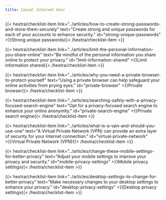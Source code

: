 ```yaml
---
title: Casual Internet User
---
```

{{< hextra/checklist-item link="../articles/how-to-create-strong-passwords-and-store-them-securely" text="Create strong and unique passwords for each of your accounts to enhance security." id="strong-unique-passwords" >}}Strong unique passwords{{< /hextra/checklist-item >}}

{{< hextra/checklist-item link="../articles/limit-the-personal-information-you-share-online" text="Be mindful of the personal information you share online to protect your privacy." id="limit-information-shared" >}}Limit information shared{{< /hextra/checklist-item >}}

{{< hextra/checklist-item link="../articles/why-you-need-a-private-browser-to-protect-yourself" text="Using a private browser can help safeguard your online activities from prying eyes." id="private-browser" >}}Private browser{{< /hextra/checklist-item >}}

{{< hextra/checklist-item link="../articles/searching-safely-with-a-privacy-focused-search-engine" text="Opt for a privacy-focused search engine to enhance your online anonymity." id="private-search-engine" >}}Private search engine{{< /hextra/checklist-item >}}

{{< hextra/checklist-item link="../articles/what-is-a-vpn-and-should-you-use-one" text="A Virtual Private Network (VPN) can provide an extra layer of security for your internet connection." id="virtual-private-network" >}}Virtual Private Network (VPN){{< /hextra/checklist-item >}}

{{< hextra/checklist-item link="../articles/change-these-mobile-settings-for-better-privacy" text="Adjust your mobile settings to improve your privacy and security." id="mobile-privacy-settings" >}}Mobile privacy settings{{< /hextra/checklist-item >}}

{{< hextra/checklist-item link="../articles/desktop-settings-to-change-for-better-privacy" text="Make necessary changes to your desktop settings to enhance your privacy." id="desktop-privacy-settings" >}}Desktop privacy settings{{< /hextra/checklist-item >}}